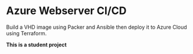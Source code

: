 # Azure Webserver CI/CD

Build a VHD image using Packer and Ansible then deploy it to Azure Cloud using Terraform.

**This is a student project**
